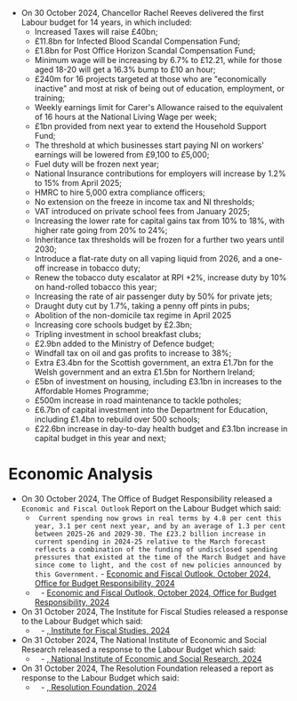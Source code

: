 - On 30 October 2024, Chancellor Rachel Reeves delivered the first Labour budget for 14 years, in which included:
	- Increased Taxes will raise £40bn;
	- £11.8bn for Infected Blood Scandal Compensation Fund;
	- £1.8bn for Post Office Horizon Scandal Compensation Fund;
	- Minimum wage will be increasing by 6.7% to £12.21, while for those aged 18-20 will get a 16.3% bump to £10 an hour;
	- £240m for 16 projects targeted at those who are "economically inactive" and most at risk of being out of education, employment, or training;
	- Weekly earnings limit for Carer's Allowance raised to the equivalent of 16 hours at the National Living Wage per week;
	- £1bn provided from next year to extend the Household Support Fund;
	- The threshold at which businesses start paying NI on workers' earnings will be lowered from £9,100 to £5,000;
	- Fuel duty will be frozen next year;
	- National Insurance contributions for employers will increase by 1.2% to 15% from April 2025;
	- HMRC to hire 5,000 extra compliance officers;
	- No extension on the freeze in income tax and NI thresholds;
	- VAT introduced on private school fees from January 2025;
	- Increasing the lower rate for capital gains tax from 10% to 18%, with higher rate going from 20% to 24%;
	- Inheritance tax thresholds will be frozen for a further two years until 2030;
	- Introduce a flat-rate duty on all vaping liquid from 2026, and a one-off increase in tobacco duty;
	- Renew the tobacco duty escalator at RPI +2%, increase duty by 10% on hand-rolled tobacco this year;
	- Increasing the rate of air passenger duty by 50% for private jets;
	- Draught duty cut by 1.7%, taking a penny off pints in pubs;
	- Abolition of the non-domicile tax regime in April 2025
	- Increasing core schools budget by £2.3bn;
	- Tripling investment in school breakfast clubs;
	- £2.9bn added to the Ministry of Defence budget;
	- Windfall tax on oil and gas profits to increase to 38%;
	- Extra £3.4bn for the Scottish government, an extra £1.7bn for the Welsh government and an extra £1.5bn for Northern Ireland;
	- £5bn of investment on housing, including £3.1bn in increases to the Affordable Homes Programme;
	- £500m increase in road maintenance to tackle potholes;
	- £6.7bn of capital investment into the Department for Education, including £1.4bn to rebuild over 500 schools;
	- £22.6bn increase in day-to-day health budget and £3.1bn increase in capital budget in this year and next;
# Economic Analysis
- On 30 October 2024, The Office of Budget Responsibility released a `Economic and Fiscal Outlook` Report on the Labour Budget which said:
	- ` Current spending now grows in real terms by 4.8 per cent this year, 3.1 per cent next year, and by an average of 1.3 per cent between 2025-26 and 2029-30. The £23.2 billion increase in current spending in 2024-25 relative to the March forecast reflects a combination of the funding of undisclosed spending pressures that existed at the time of the March Budget and have since come to light, and the cost of new policies announced by this Government.` - [Economic and Fiscal Outlook, October 2024, Office for Budget Responsibility, 2024](https://obr.uk/docs/dlm_uploads/OBR_Economic_and_fiscal_outlook_Oct_2024.pdf)
	- ` ` - [Economic and Fiscal Outlook, October 2024, Office for Budget Responsibility, 2024](https://obr.uk/docs/dlm_uploads/OBR_Economic_and_fiscal_outlook_Oct_2024.pdf)
- On 31 October 2024, The Institute for Fiscal Studies released a response to the Labour Budget which said:
	- ` ` - [, Institute for Fiscal Studies, 2024]()
- On 31 October 2024, The National Institute of Economic and Social Research released a response to the Labour Budget which said:
	- ` ` - [, National Institute of Economic and Social Research, 2024]()
- On 31 October 2024, The Resolution Foundation released a report as response to the Labour Budget which said:
	- ` ` - [, Resolution Foundation, 2024]()